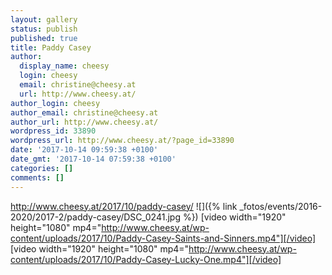 ```yaml
---
layout: gallery
status: publish
published: true
title: Paddy Casey
author:
  display_name: cheesy
  login: cheesy
  email: christine@cheesy.at
  url: http://www.cheesy.at/
author_login: cheesy
author_email: christine@cheesy.at
author_url: http://www.cheesy.at/
wordpress_id: 33890
wordpress_url: http://www.cheesy.at/?page_id=33890
date: '2017-10-14 09:59:38 +0100'
date_gmt: '2017-10-14 07:59:38 +0100'
categories: []
comments: []
---
```

http://www.cheesy.at/2017/10/paddy-casey/
![]({% link _fotos/events/2016-2020/2017-2/paddy-casey/DSC_0241.jpg %})
[video width="1920" height="1080" mp4="http://www.cheesy.at/wp-content/uploads/2017/10/Paddy-Casey-Saints-and-Sinners.mp4"][/video]
[video width="1920" height="1080" mp4="http://www.cheesy.at/wp-content/uploads/2017/10/Paddy-Casey-Lucky-One.mp4"][/video]
